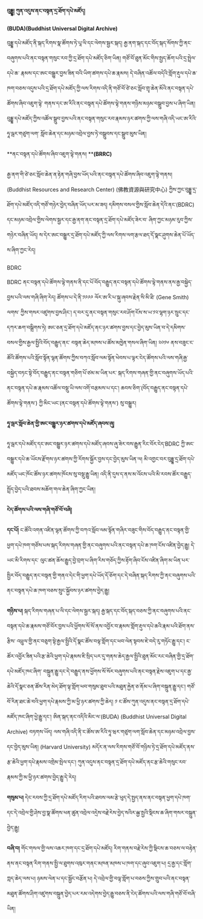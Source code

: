 
**བུདྡྷ། ཀུན་འདུས་ནང་བསྟན་དྲ་ཐོག་དཔེ་མཛོད།**

**(BUDA)(Buddhist Universal Digital Archive)**

བུདྡྷ་དཔེ་མཛོད་ནི་སྐད་རིགས་སྣ་ཚོགས་ཏེ་པཱ་ལི་དང་ལེགས་སྦྱར་སྐད། རྒྱ་ནག་སྐད་དང་བོད་སྐད་སོགས་ཀྱི་ནང་བཞུགས་པའི་ནང་བསྟན་གསུང་རབ་ཀྱི་དྲ་ཐོག་དཔེ་མཛོད་ཅིག་ཡིན། གཙོ་བོ་ཐུན་མོང་གིས་སྤྱད་ཆོག་པའི་དྲ་སྤྲེལ་དཔེ་ཆ་                  རྣམས་དང་ཨང་བསྒྱུར་བྱས་ཟིན་བའི་ཡིག་ཚགས་དཔེ་ཆ་རྣམས། དེ་བཞིན་འཚོལ་བདེའི་གློག་རྡུལ་དཔེ་ཆ་ཁག་བཅས་འདུས་པའི་དྲ་ཐོག་དཔེ་མཛོད་ཀྱི་ལས་རིགས་འདི་ནི་གཙོ་བོ་ཙེ་ཅང་སློབ་གྲྭ་ཆེན་མོའི་ནང་བསྟན་དཔེ་ཚོགས་ཞིབ་འཇུག་ལྟེ་
གནས་དང་ཨ་རིའི་ནང་བསྟན་དཔེ་ཚོགས་ལྟེ་གནས་གཉིས་མཉམ་བསྒྲུབ་བྱས་པ་ཞིག་ཡིན། བུདྡྷ་དཔེ་མཛོད་ཀྱིས་འཚོལ་སྒྲུབ་བྱས་པའི་ནང་བསྟན་གསུང་རབ་རྣམས་ཉར་ཚགས་ཀྱི་ལས་གཞི་འདི་ཡང་ཨ་རིའི་ཧཱ་ལྦར་གཙུག་ལག་ སློབ་ཆེན་དང་མཉམ་འབྲེལ་བྱས་ཏེ་བསྒྲུབས་དང་སྒྲུབ་མུས་ཡིན། 

**ནང་བསྟན་དཔེ་ཚོགས་ཞིབ་འཇུག་ལྟེ་གནས། ****(BRRC)**

རྒྱ་ནག་གི་ཙེ་ཅང་སློབ་ཆེན་ན་རྟེན་གཞི་བྱས་ཡོད་པའི་ནང་བསྟན་དཔེ་ཚོགས་ཞིབ་འཇུག་ལྟེ་གནས། (Buddhist Resources and Research Center) (佛教資源與研究中心) ཀྱིས་ཀྱང་བུདྡྷ་དྲ་ཐོག་དཔེ་མཛོད་འདི་གཙོ་གཉེར་བྱེད་བཞིན་ཡོད་པར་མ་ཟད། དམིགས་བསལ་གྱིས་སློབ་ཆེན་དེའི་ནང་(BDRC) དང་མཉམ་འབྲེལ་གྱིས་ལེགས་སྦྱར་དང་རྒྱ་ནག་ནང་བསྟན་དྲ་ཐོག་དཔེ་མཛོད་ཟེར་བ་
ཞིག་ཀྱང་མཉམ་རུབ་ཀྱིས་གཉེར་བཞིན་ཡོད། ས་དེར་ཨང་བསྒྱུར་དྲ་ཐོག་དཔེ་མཛོད་ཀྱི་ལས་རིགས་ལག་རྩལ་ཐད་དོ་སྣང་ཤུགས་ཆེན་པོ་ཡོད་ས་ཞིག་ཀྱང་རེད།

BDRC 

BDRC ནང་བསྟན་དཔེ་ཚོགས་ལྟེ་གནས་ནི་དང་པོ་བོད་བརྒྱུད་ནང་བསྟན་དཔེ་ཚོགས་ལྟེ་གནས་ནས་རྒྱ་བསྐྱེད་བྱས་པའི་ལས་གཞི་ཞིག་རེད། ཚོགས་པ་དེ་ནི་༡༩༩༩ ལོར་ཨ་རི་པ་སྐུ་ཞབས་རྗེན་སི་མི་ཐི་ (Gene Smith) ལགས་
ཀྱིས་གསར་འཛུགས་བྱས་ཤིང་། ད་བར་དུ་ནང་བསྟན་གསུང་རབ་ཤོག་ངོས་ས་ཡ་༡༢་ལྷག་ཉར་སྲུང་དང་དཀར་ཆག་བསྒྲིགས་ཏེ། ཨང་ཅན་དྲ་ཐོག་དཔེ་མཛོད་ནང་ཉར་ཚགས་བྱས་དང་བྱེད་མུས་ཡིན་བ་དེ་དམིགས་བསལ་གྱིས་རྒྱལ་སྤྱིའི་བོད་བརྒྱུད་ནང་
བསྟན་ཆེད་མཁས་པ་ཚོས་མཁྱེན་གསལ་ཞིག་ཡིན། ༢༠༡༦ ནས་བཟུང་ང་ཚོའི་ཚོགས་པའི་སློབ་སྟོན་ལྷན་ཚོགས་ཀྱིས་བཀའ་སློབ་ལམ་སྟོན་ཕེབས་པ་ལྟར་ངེད་ཚོགས་པའི་ལས་གཞི་རྒྱ་བསྐྱེད་བཏང་སྟེ་བོད་བརྒྱུད་ནང་བསྟན་གཅིག་པོ་ཙམ་མ་ཡིན་པར་
སྐད་རིགས་གཞན་གྱི་ནང་བཞུགས་ཡོད་པའི་ནང་བསྟན་དཔེ་ཆ་རྣམས་འཚོལ་བསྡུ་ཡི་ལས་འགོ་བརྩམས་པ་དང་། ཆབས་ཅིག་(བོད་བརྒྱུད་ནང་བསྟན་དཔེ་ཚོགས་ལྟེ་གནས་) ཀྱི་མིང་ཡང་(ནང་བསྟན་དཔེ་ཚོགས་ལྟེ་གནས་) སུ་བསྒྱུར།

**ཧཱ་ལྦར་སློབ་ཆེན་གྱི་ཨང་བསྒྱུར་ཉར་ཚགས་དཔེ་མཛོད་ཞབས་ཞུ།**

ཧཱ་ལྦར་དཔེ་མཛོད་དང་ཨང་བསྒྱུར་ཉར་ཚགས་དཔེ་མཛོད་ཞབས་ཞུ་ཟེར་བས་རྒྱུན་རིང་བོར་ངེད་BDRC ཀྱི་ཨང་བསྒྱུར་དཔེ་ཆ་ཡོངས་རྫོགས་ཉར་ཚགས་ཀྱི་རོགས་སྐྱོར་བྱས་དང་བྱེད་མུས་ཡིན་ལ། མི་འགྱང་བར་བུདྡྷ་དྲ་ཐོག་དཔེ་
མཛོད་ཡང་ཁོང་ཚོས་ཉར་ཚགས་ཁོངས་སུ་བསྡུ་རྒྱུ་ཡིན། འདི་ནི་དུས་ད་ནས་མ་འོངས་པའི་མི་ཪབས་ཚོར་བརྒྱུད་སྤྲོད་བྱེད་པའི་ཐབས་མཆོག་གལ་ཆེན་ཞིག་ཀྱང་ཡིན།

**ངེད་ཚོགས་པའི་ལས་གཞི་གཙོ་བོ་བཞི།**

**དང་པོ།** ང་ཚོའི་འགན་འཛིན་ལྷན་ཚོགས་ཀྱི་བཀའ་སློབ་ལམ་སྟོན་གཞིར་བཟུང་གིས་བོད་བརྒྱུད་ནང་བསྟན་གྱི་ཕྱག་དཔེ་ཁག་གཙོས་པས་སྐད་རིགས་གཞན་གྱི་ནང་བཞུགས་པའི་ནང་བསྟན་དཔེ་ཆ་ཁག་ངོས་འཛིན་བྱེད་རྒྱུ། དེ་ཡང་མི་ཪིགས་དང་
ལུང་ཚན་ཆོས་རྒྱུད་བྱེ་བྲག་པ་ཞིག་རིས་གཅོད་ཀྱིས་རྟོག་ཞིབ་ངོས་འཛིན་ཞིག་མ་ཡིན་པར་སྤྱིར་བོད་བརྒྱུད་ནང་བསྟན་གྱི་གནའ་དེང་གི་ཕྱག་དཔེ་ཡོད་དོ་ཅོག་དང་དེ་བཞིན་སྐད་རིགས་ཀྱི་ནང་བཞུགས་པའི་ནང་བསྟན་དཔེ་ཆ་ཁག་བཅས་སྲུང་སྐྱོབས་ཉར་ཚགས་བྱེད་རྒྱུ།
 
**གཉིས་པ།** སྐད་ཪིགས་གཞན་པ་ལི་དང་ལེགས་སྦྱར་སྐད། རྒྱ་སྐད་དང་བོད་སྐད་བཅས་ཀྱི་ནང་བཞུགས་པའི་ནང་བསྟན་དཔེ་ཆ་རྣམས་གཙོ་བོར་བྱས་པའི་ཕྱོགས་སོ་སོ་ནས་འབྱོར་བ་རྣམས་གློག་རྡུལ་དཔེ་ཆའི་རྣམ་པའི་ཐོག་ནས་རྩིས་
འཕྲུལ་གྱི་ནང་བཅུག་སྟེ་རྒྱལ་སྤྱིའི་དོ་སྣང་ཚོས་བལྟ་གློག་དང་ཕབ་ལེན་སྟབས་ཇེ་བདེ་རུ་གཏོང་རྒྱུ་དང་། ང་ཚོར་འབྱོར་ཟིན་པའི་རྩ་ཆེའི་ཕྱག་དཔེ་རྣམས་ཇི་སྲིད་པར་དུ་གནས་ཆེད་རྒྱལ་སྤྱིའི་ཐུན་མོང་རང་བཞིན་གྱི་དྲ་ཐོག་དཔེ་མཛོད་ཁང་ཞིག་
བསྐྲུན་རྒྱུ་དང་དེ་བརྒྱུད་ནས་ཕྱོགས་སོ་སོར་བཞུགས་པའི་ནང་བསྟན་རྗེས་འཇུག་པ་དང་རྒྱ་ཆེའི་དོ་སྣང་ཅན་ཚོས་རིན་མེད་ཐོག་ལྟ་གློག་ཕབ་གསུམ་ཐུབ་པའི་མཐུན་རྐྱེན་ཅ་ནོམ་པ་ཞིག་བསྐྲུན་རྒྱུ་དང་། གཙོ་བོ་རིན་ཐང་ཆེ་བའི་ཕྱག་དཔེ་རྣམས་ཀྱི་མ་ཕྱི་ཉར་ཚགས་ཀྱི་ཆེད། ༡ ང་ཚོས་ཀུན་འདུས་ནང་བསྟན་དྲ་ཐོག་དཔེ་མཛོད་ཁང་ཞིག་ཕྱེ་རྒྱུ་དང་། ཨིན་སྐད་ནང་འདིའི་མིང་ལ་(BUDA) (Buddhist Universal Digital Archive) བཏགས་ཡོད།
 ལས་གཞི་འདི་ནི་ང་ཚོས་ཨ་རིའི་ཧཱ་ཝར་གཙུག་ལག་སློབ་ཆེན་དང་མཉམ་འབྲེལ་བྱས་དང་བྱེད་མུས་ཡིན། (Harvard University) མདོར་ན་ལས་རིགས་གཙོ་བོ་གཉིས་ཏེ་དྲ་ཐོག་དཔེ་མཛོད་ནས་རྩ་ཆེའི་ཕྱག་དཔེ་རྣམས་འགྲེམ་སྤེལ་དང་། ཀུན་འདུས་ནང་བསྟན་དྲ་ཐོག་དཔེ་མཛོད་ནང་རྩ་ཆེའི་གསུང་རབ་རྣམས་ཀྱི་མ་ཕྱི་ཉར་ཚགས་བྱེད་རྒྱུ་དེ་རེད།
 
**གསུམ་པ།** དེང་རབས་ཀྱི་དྲ་ཐོག་དཔེ་མཛོད་རིག་པའི་ཐབས་ལམ་རྩེ་ཕུད་དེ་སྤྱད་ནས་ནང་བསྟན་ཕྱག་དཔེ་ཁག་དང་དེ་འབྲེལ་གྱི་ཤེས་བྱ་སྣ་ཚོགས་ཕན་ཚུན་འབྲེལ་འདྲེས་བརྗེ་རེས་བྱེད་སའིར་ྒྱལ་སྤྱའི་སྡིངས་ཆ་ཞིག་གསར་བསྐྲུན་བྱེད་རྒྱུ།
 
**བཞི་བ།** གོང་གསལ་གྱི་ལས་འཆར་ཁག་དང་དྲ་ཐོག་དཔེ་མཛོད། རིག་གནས་བརྗེ་རེས་ཀྱི་སྡིངས་ཆ་བཅས་ལ་བརྟེན་ནས་ནང་བསྟན་རིག་གནས་སྤྱི་ལ་ཐུགས་འཁུར་གནང་མཁན་མཁས་པ་ཁག་དང་ཞུབ་འཇུག་པ། དྲ་རྒྱ་དང་གློག་ཀླད་ཆེད་ལས་པ། ཉམས་ལེན་པ་དང་སྦྱོང་བརྩོན་པ། དེ་འབྲེལ་གྱི་བལྟ་གློག་པ་བཅས་ཀྱིས་གྲུབ་པའི་ནང་བསྟན་མཐུན་ཚོགས་ཤིག་འཛུགས་བསྐྲུན་བྱེད་པར་རམ་འདེགས་བྱེད་རྒྱུ་བཅས་ནི་ངེད་ཚོགས་པའི་ལས་གཞི་གཙོ་བོ་བཞི་ཡིན།


